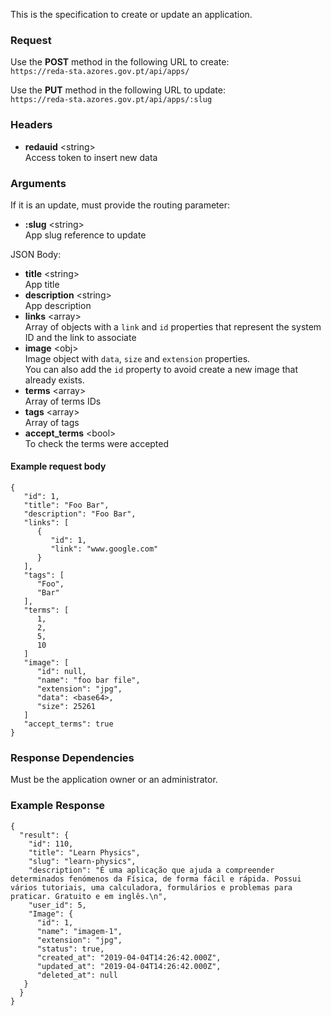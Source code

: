 This is the specification to create or update an application.

### Request

Use the **POST** method in the following URL to create:  
`https://reda-sta.azores.gov.pt/api/apps/`

Use the **PUT** method in the following URL to update:  
`https://reda-sta.azores.gov.pt/api/apps/:slug`

### Headers

* **redauid** &lt;string&gt;   
   Access token to insert new data

### Arguments

If it is an update, must provide the routing parameter:

* **:slug** &lt;string&gt;  
   App slug reference to update

JSON Body:  

* **title** &lt;string&gt;  
   App title
* **description** &lt;string&gt;  
   App description
* **links** &lt;array&gt;  
   Array of objects with a `link` and `id` properties that represent the system ID and the link to associate
* **image** &lt;obj&gt;  
   Image object with `data`, `size` and `extension` properties.  
   You can also add the `id` property to avoid create a new image that already exists.
* **terms** &lt;array&gt;  
   Array of terms IDs 
* **tags** &lt;array&gt;  
   Array of tags
* **accept_terms** &lt;bool&gt;  
   To check the terms were accepted

#### Example request body
```
{
   "id": 1,
   "title": "Foo Bar",
   "description": "Foo Bar",
   "links": [
      {
         "id": 1,
         "link": "www.google.com"
      }
   ],
   "tags": [
      "Foo",
      "Bar"
   ],
   "terms": [
      1,
      2,
      5,
      10
   ]
   "image": [
      "id": null,
      "name": "foo bar file",
      "extension": "jpg",
      "data": <base64>,
      "size": 25261
   ]
   "accept_terms": true
}
```

### Response Dependencies

Must be the application owner or an administrator.

### Example Response

```
{
  "result": {
    "id": 110,
    "title": "Learn Physics",
    "slug": "learn-physics",
    "description": "É uma aplicação que ajuda a compreender determinados fenómenos da Física, de forma fácil e rápida. Possui vários tutoriais, uma calculadora, formulários e problemas para praticar. Gratuito e em inglês.\n",
    "user_id": 5,
    "Image": {
      "id": 1,
      "name": "imagem-1",
      "extension": "jpg",
      "status": true,
      "created_at": "2019-04-04T14:26:42.000Z",
      "updated_at": "2019-04-04T14:26:42.000Z",
      "deleted_at": null
   }
  }
}
```